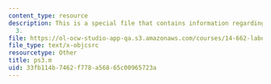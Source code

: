 ```yaml
---
content_type: resource
description: This is a special file that contains information regarding problem set
  3.
file: https://ol-ocw-studio-app-qa.s3.amazonaws.com/courses/14-662-labor-economics-ii-spring-2015/33fb114b7462f778a56865c00965723a_ps3.m
file_type: text/x-objcsrc
resourcetype: Other
title: ps3.m
uid: 33fb114b-7462-f778-a568-65c00965723a
---
```

